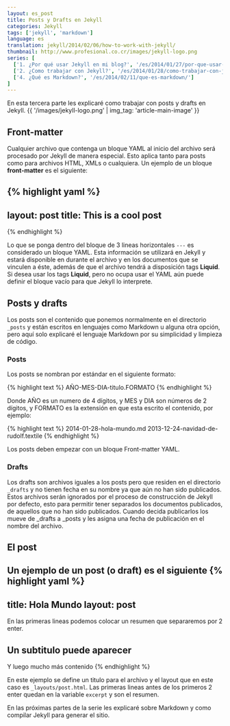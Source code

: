 ```yaml
---
layout: es_post
title: Posts y Drafts en Jekyll
categories: Jekyll
tags: ['jekyll', 'markdown']
language: es
translation: jekyll/2014/02/06/how-to-work-with-jekyll/
thumbnail: http://www.profesional.co.cr/images/jekyll-logo.png
series: [
  ['1. ¿Por qué usar Jekyll en mi blog?', '/es/2014/01/27/por-que-usar-jekyll-en-mi-blog/'],
  ['2. ¿Como trabajar con Jekyll?', '/es/2014/01/28/como-trabajar-con-jekyll/'],
  ['4. ¿Qué es Markdown?', '/es/2014/02/11/que-es-markdown/']
]
---
```

En esta tercera parte les explicaré como trabajar con posts y drafts en Jekyll.
{{ '/images/jekyll-logo.png' | img_tag: 'article-main-image' }}

## Front-matter
Cualquier archivo que contenga un bloque YAML al inicio del archivo será procesado por Jekyll de manera especial.
Esto aplica tanto para posts como para archivos HTML, XMLs o cualquiera.
Un ejemplo de un bloque __front-matter__ es el siguiente:

{% highlight yaml %}
---
layout: post
title: This is a cool post
---
{% endhighlight %}

Lo que se ponga dentro del bloque de 3 lineas horizontales `---` es considerado un bloque YAML.
Esta información se utilizará en Jekyll y estará disponible en durante el archivo y en los documentos que se vinculen a éste, además de que el archivo tendrá a disposición tags __Liquid__.
Si desea usar los tags __Liquid__, pero no ocupa usar el YAML aún puede definir el bloque vacío para que Jekyll lo interprete.

## Posts y drafts
Los posts son el contenido que ponemos normalmente en el directorio `_posts` y están escritos en lenguajes como Markdown u alguna otra opción, pero aquí solo explicaré el lenguaje Markdown por su simplicidad y limpieza de código.

### Posts
Los posts se nombran por estándar en el siguiente formato:

{% highlight text %}
AÑO-MES-DIA-titulo.FORMATO
{% endhighlight %}

Donde AÑO es un numero de 4 dígitos, y MES y DIA son números de 2 dígitos, y FORMATO es la extensión en que esta escrito el contenido, por ejemplo:

{% highlight text %}
2014-01-28-hola-mundo.md
2013-12-24-navidad-de-rudolf.textile
{% endhighlight %}

Los posts deben empezar con un bloque Front-matter YAML.

### Drafts
Los drafts son archivos iguales a los posts pero que residen en el directorio `_drafts` y no tienen fecha en su nombre ya que aún no han sido publicados.
Estos archivos serán ignorados por el proceso de construcción de Jekyll por defecto, esto para permitir tener separados los documentos publicados, de aquellos que no han sido publicados.
Cuando decida publicarlos los mueve de _drafts a _posts y les asigna una fecha de publicación en el nombre del archivo.

## El post
Un ejemplo de un post (o draft) es el siguiente
{% highlight yaml %}
---
title: Hola Mundo
layout: post
---
En las primeras lineas podemos colocar un resumen que separaremos por 2 enter.

## Un subtitulo puede aparecer
Y luego mucho más contenido
{% endhighlight %}

En este ejemplo se define un titulo para el archivo y el layout que en este caso es `_layouts/post.html`.
Las primeras lineas antes de los primeros 2 enter quedan en la variable `excerpt` y son el resumen.

En las próximas partes de la serie les explicaré sobre Markdown y como compilar Jekyll para generar el sitio.
